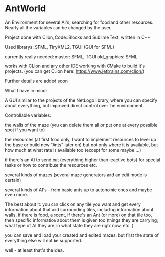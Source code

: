 # AntWorld
An Environment for several AI's, searching for food and other resources.
Nearly all the variables can be changed by the user.


Project done with Clion, Code::Blocks and Sublime Text, written in C++

Used librarys: SFML, TinyXML2, TGUI (GUI for SFML)

currently really needed:
master: SFML, TGUI
old_graphics: SFML



works with CLion and any other IDE working with CMake to build it's projects.
(you can get CLion here: https://www.jetbrains.com/clion/)





Further details are added soon



What I have in mind:

A GUI similar to the projects of the NetLogo library, where you can specify about everything, 
but improved direct control over the environment. 


Controllable variables:

the walls of the maze (you can delete them all or put one at every possible spot if you want to)

the resources (at first food only, I want to implement resources to level up the base or build new "Ants" later on)
but not only where it is available, but how much at what rate is available too (except for some maybe ...)

if there's an AI to send out (everything higher than reactive bots) for special tasks or how to contribute the resources etc.

several kinds of mazes (several maze generators and an edit mode is certain)

several kinds of AI's - from basic ants up to autonomic ones and maybe even more.

The best about it: you can click on any tile you want and get every information about that and surrounding tiles, 
including information about walls, if there is food, a scent, if there's an Ant (or more) on that tile too, 
then specific information about them is given too (things they are carrying, what type of AI they are, in what state
they are right now, etc. )

you can save and load your created and edited mazes, but first the state of everything else will not be supported.

well - at least that's the idea.




